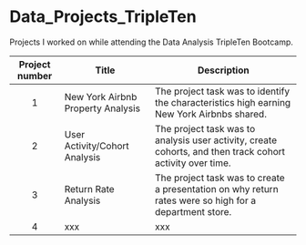 # Data_Projects_TripleTen
Projects I worked on while attending the Data Analysis TripleTen Bootcamp.


| Project number | Title | Description |
| :-----------: | ----------- |----------- |
| 1 | New York Airbnb Property Analysis | The project task was to identify the characteristics high earning New York Airbnbs shared. |
| 2 | User Activity/Cohort Analysis | The project task was to analysis user activity, create cohorts, and then track cohort activity over time. |
| 3 | Return Rate Analysis | The project task was to create a presentation on why return rates were so high for a department store. |
| 4 | xxx | xxx |
